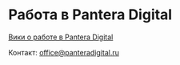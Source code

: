 # Работа в Pantera Digital

[Вики о работе в Pantera Digital](http://github.com/pantera-digital/job/wiki)

Контакт: [office@panteradigital.ru](mailto:office@panteradigital.ru)
